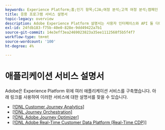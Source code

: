 ```yaml
---
keywords: Experience Platform;홈;인기 항목;CJA;여정 분석;고객 여정 분석;캠페인 오케스트레이션;오케스트레이션;고객 여정;여정;여정 오케스트레이션;기능;워크플로우
title: 응용 프로그램 서비스 설명서
topic-legacy: overview
description: Adobe Experience Platform 설명서는 사용자 인터페이스와 API 둘 다에 대한 개요, 자습서 및 안내서를 포함하여 여러 형식으로 제공됩니다. 다음은 Experience Platform 서비스에 사용할 수 있는 가장 일반적인 설명서 유형에 대한 간략한 설명입니다.
exl-id: 24fdb183-f75b-40e0-828e-9dd49422a7b1
source-git-commit: 14e3eff3ea2469023823a35ee1112568f5b5f4f7
workflow-type: tm+mt
source-wordcount: '100'
ht-degree: 4%

---
```


# 애플리케이션 서비스 설명서

Adobe은 Experience Platform 위에 여러 애플리케이션 서비스를 구축했습니다. 아래 링크를 사용하여 이러한 서비스에 대한 설명서를 찾을 수 있습니다.

* [[!DNL Customer Journey Analytics]](https://experienceleague.adobe.com/docs/customer-journey-analytics.html)
* [[!DNL Journey Orchestration]](https://experienceleague.adobe.com/docs/journey-orchestration.html)
* [[!DNL Adobe Journey Optimizer]](https://experienceleague.adobe.com/docs/journey-optimizer.html)
* [[!DNL Adobe Real-Time Customer Data Platform (Real-Time CDP)]](../rtcdp/overview.md)
